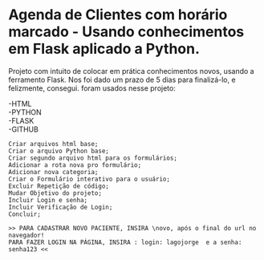 <h1> Agenda de Clientes com horário marcado - Usando conhecimentos em Flask aplicado a Python. </h1>

Projeto com intuito de colocar em prática conhecimentos novos, usando a ferramento Flask. 
Nos foi dado um prazo de 5 dias para finalizá-lo, e felizmente, consegui.
foram usados nesse projeto:

-HTML \
-PYTHON\
-FLASK\
-GITHUB


```
Criar arquivos html base;
Criar o arquivo Python base;
Criar segundo arquivo html para os formulários;
Adicionar a rota nova pro formulário;
Adicionar nova categoria;
Criar o Formulário interativo para o usuário;
Excluir Repetição de código;
Mudar Objetivo do projeto;
Incluir Login e senha;
Incluir Verificação de Login;
Concluir;

>> PARA CADASTRAR NOVO PACIENTE, INSIRA \novo, após o final do url no navegador!
PARA FAZER LOGIN NA PÁGINA, INSIRA : login: lagojorge  e a senha: senha123 <<

```